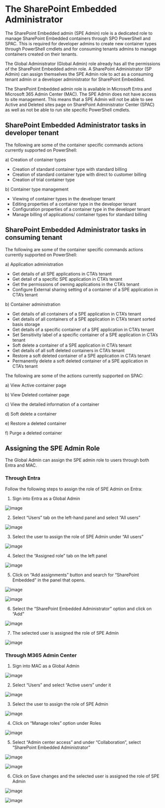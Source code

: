 # The SharePoint Embedded Administrator 

The SharePoint Embedded admin (SPE Admin) role is a dedicated role to manage SharePoint Embedded containers through SPO PowerShell and SPAC. This is required for developer admins to create new container types through PowerShell cmdlets and for consuming tenants admins to manage containers created on their tenants. 

The Global Administrator (Global Admin) role already has all the permissions of the SharePoint Embedded admin role. A SharePoint Administrator (SP Admin) can assign themselves the SPE Admin role to act as a consuming tenant admin or a developer administrator for SharePoint Embedded. 

The SharePoint Embedded admin role is available in Microsoft Entra and Microsoft 365 Admin Center (MAC). The SPE Admin does not have access to site management. This means that a SPE Admin will not be able to see Active and Deleted sites page on SharePoint Administrator Center (SPAC) as well as not be able to run site specific PowerShell cmdlets. 

## SharePoint Embedded Administrator tasks in developer tenant
The following are some of the container specific commands actions currently supported on PowerShell:

a)	Creation of container types
- Creation of standard container type with standard billing
- Creation of standard container type with direct to customer billing
- Creation of trial container type

b)	Container type management
- Viewing of container types in the developer tenant
- Editing properties of a container type in the developer tenant
- Configuration properties of a container type in the developer tenant
- Manage billing of applications/ container types for standard billing

## SharePoint Embedded Administrator tasks in consuming tenant
The following are some of the container specific commands actions currently supported on PowerShell:

a)	Application administration
- Get details of all SPE applications in CTA’s tenant
- Get detail of a specific SPE application in CTA’s tenant
- Get the permissions of owning applications in the CTA’s tenant
- Configure External sharing setting of a container of a SPE application in CTA’s tenant

b)	Container administration
- Get details of all containers of a SPE application in CTA’s tenant
- Get details of all containers of a SPE application in CTA’s tenant sorted basis storage
- Get details of a specific container of a SPE application in CTA’s tenant
- Set Sensitivity label of a specific container of a SPE application in CTA’s tenant
- Soft delete a container of a SPE application in CTA’s tenant
- Get details of all soft deleted containers in CTA’s tenant
- Restore a soft deleted container of a SPE application in CTA’s tenant
- Permanently delete a soft deleted container of a SPE application in CTA’s tenant

The following are some of the actions currently supported on SPAC:

a)	View Active container page

b)	View Deleted container page

c)	View the detailed information of a container

d)	Soft delete a container

e)	Restore a deleted container

f)	Purge a deleted container


## Assigning the SPE Admin Role 

The Global Admin can assign the SPE admin role to users through both Entra and MAC.  

### Through Entra 

Follow the following steps to assign the role of SPE Admin on Entra: 
1. Sign into Entra as a Global Admin 

![image](https://github.com/cindylay/sp-dev-docs/assets/136049061/a8e5c70e-7537-4027-8893-68a9e5108893)

2. Select “Users” tab on the left-hand panel and select “All users”

![image](https://github.com/cindylay/sp-dev-docs/assets/136049061/6748a676-2a26-47a2-8429-1d24293d318a)

3. Select the user to assign the role of SPE Admin under “All users”

![image](https://github.com/cindylay/sp-dev-docs/assets/136049061/8b95316c-f324-4500-80d5-1b693568fdcf)

4. Select the “Assigned role” tab on the left panel

![image](https://github.com/cindylay/sp-dev-docs/assets/136049061/75e69958-a139-41e9-9b25-59e343c469c0)

5. Click on “Add assignments” button and search for “SharePoint Embedded” in the panel that opens.

![image](https://github.com/cindylay/sp-dev-docs/assets/136049061/c2d9db27-bc82-49a4-82fe-f0e3cab71db9)

![image](https://github.com/cindylay/sp-dev-docs/assets/136049061/2a1a8b56-6e19-4bb6-9fa0-27208abb80a1)

6. Select the “SharePoint Embedded Administrator” option and click on “Add”

![image](https://github.com/cindylay/sp-dev-docs/assets/136049061/0fc19905-786e-4e9e-b592-a255c0eb71ff)


7. The selected user is assigned the role of SPE Admin

![image](https://github.com/cindylay/sp-dev-docs/assets/136049061/199eb669-565f-4022-ba82-3472403c63cf)


### Through M365 Admin Center

1. Sign into MAC as a Global Admin

![image](https://github.com/cindylay/sp-dev-docs/assets/136049061/8a52b7c6-91ed-4491-9e9d-26bffc1f0385)

2. Select “Users” and select “Active users” under it

![image](https://github.com/cindylay/sp-dev-docs/assets/136049061/933ebbd5-595a-4d7b-b4e6-4f718ee38317)

3. Select the user to assign the role of SPE Admin

![image](https://github.com/cindylay/sp-dev-docs/assets/136049061/e9e806e0-efb4-4e35-b192-0e640f8e8431)

4. Click on “Manage roles” option under Roles

![image](https://github.com/cindylay/sp-dev-docs/assets/136049061/59e019ae-85aa-4282-bd15-5ba6f18d7ea7)

5. Select “Admin center access” and under “Collaboration”, select “SharePoint Embedded Administrator”

![image](https://github.com/cindylay/sp-dev-docs/assets/136049061/92786c95-ce03-4526-a591-bcabe7a4c700)

![image](https://github.com/cindylay/sp-dev-docs/assets/136049061/2227cf77-a9a0-498e-8cf4-76e4eb160df2)

6. Click on Save changes and the selected user is assigned the role of SPE Admin 

![image](https://github.com/cindylay/sp-dev-docs/assets/136049061/6c64d48d-3c3b-48dc-8f01-0dae15322572)

![image](https://github.com/cindylay/sp-dev-docs/assets/136049061/bd94f615-8de6-49e7-b2ef-c80ffaf90d44)


